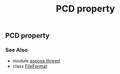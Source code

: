 ﻿---
title: PCD property
second_title: Aspose.3D for Python via .NET API References
description: 
type: docs
weight: 360
url: /python-net/aspose.threed/fileformat/pcd/
is_root: false
---

## PCD property


### See Also
* module [aspose.threed](../../)
* class [FileFormat](/3d/python-net/aspose.threed/fileformat)
